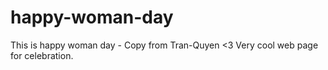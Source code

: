 # happy-woman-day
This is happy woman day - Copy from Tran-Quyen <3
Very cool web page for celebration.
